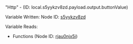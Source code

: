"Http" - (ID: local.s5yykzv8zd.payload.output.buttonValue)

Variable Written:
Node ID: [s5yykzv8zd](../nodes/s5yykzv8zd.md)

Variable Reads:
* Functions (Node ID: [rjau0njx5i](../nodes/rjau0njx5i.md))
